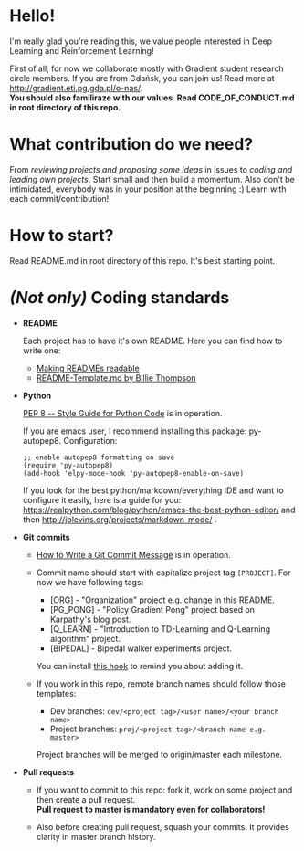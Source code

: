 # Hello!

I'm really glad you're reading this, we value people interested in Deep Learning and Reinforcement Learning!

First of all, for now we collaborate mostly with Gradient student research circle members. If you are from Gdańsk, you can join us! Read more at http://gradient.eti.pg.gda.pl/o-nas/.  
**You should also familiraze with our values. Read CODE_OF_CONDUCT.md in root directory of this repo.**

# What contribution do we need?

From *reviewing projects and proposing some ideas* in issues to *coding and leading own projects*. Start small and then build a momentum. Also don't be intimidated, everybody was in your position at the beginning :) Learn with each commit/contribution!

# How to start?

Read README.md in root directory of this repo. It's best starting point.

# _(Not only)_ Coding standards

* **README**

    Each project has to have it's own README. Here you can find how to write one:
    * [Making READMEs readable](https://open-source-guide.18f.gov/making-readmes-readable/)
    * [README-Template.md by Billie Thompson](https://gist.github.com/PurpleBooth/109311bb0361f32d87a2)

* **Python**

    [PEP 8 -- Style Guide for Python Code](https://www.python.org/dev/peps/pep-0008/) is in operation.
    
    If you are emacs user, I recommend installing this package: py-autopep8. Configuration:  
    ```elisp
    ;; enable autopep8 formatting on save
    (require 'py-autopep8)
    (add-hook 'elpy-mode-hook 'py-autopep8-enable-on-save)
    ```  
    If you look for the best python/markdown/everything IDE and want to configure it easily, here is a guide for you: https://realpython.com/blog/python/emacs-the-best-python-editor/ and then http://jblevins.org/projects/markdown-mode/ .

* **Git commits**

    * [How to Write a Git Commit Message](https://chris.beams.io/posts/git-commit/) is in operation.

    * Commit name should start with capitalize project tag `[PROJECT]`. For now we have following tags:
        * [ORG] - "Organization" project e.g. change in this README.
        * [PG_PONG] - "Policy Gradient Pong" project based on Karpathy's blog post.
        * [Q_LEARN] - "Introduction to TD-Learning and Q-Learning algorithm" project.
        * [BIPEDAL] - Bipedal walker experiments project.  
		  
		You can install [this hook](https://gist.github.com/piojanu/4a68c70411f25f9bfcdee194d3dba374) to remind you about adding it.

    * If you work in this repo, remote branch names should follow those templates:

        * Dev branches: `dev/<project tag>/<user name>/<your branch name>`
        * Project branches: `proj/<project tag>/<branch name e.g. master>`

        Project branches will be merged to origin/master each milestone.
                
* **Pull requests**

    * If you want to commit to this repo: fork it, work on some project and then create a pull request.  
    **Pull request to master is mandatory even for collaborators!**
    
    * Also before creating pull request, squash your commits. It provides clarity in master branch history.
